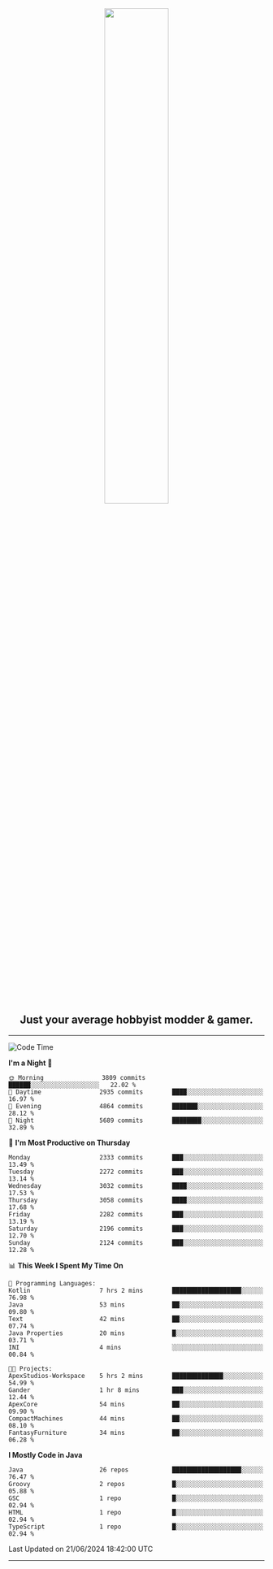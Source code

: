 <div align="center">
  <a href="https://apexmodder.xyz/"><img width="50%" height="50%" src="https://i.imgur.com/pc4HkGz.png"></a>
</div>
<h2 align="center">Just your average hobbyist modder & gamer.</h2>

---

<!--START_SECTION:waka-->
![Code Time](http://img.shields.io/badge/Code%20Time-1%2C231%20hrs%2026%20mins-blue)

**I'm a Night 🦉** 

```text
🌞 Morning                3809 commits        ██████░░░░░░░░░░░░░░░░░░░   22.02 % 
🌆 Daytime                2935 commits        ████░░░░░░░░░░░░░░░░░░░░░   16.97 % 
🌃 Evening                4864 commits        ███████░░░░░░░░░░░░░░░░░░   28.12 % 
🌙 Night                  5689 commits        ████████░░░░░░░░░░░░░░░░░   32.89 % 
```
📅 **I'm Most Productive on Thursday** 

```text
Monday                   2333 commits        ███░░░░░░░░░░░░░░░░░░░░░░   13.49 % 
Tuesday                  2272 commits        ███░░░░░░░░░░░░░░░░░░░░░░   13.14 % 
Wednesday                3032 commits        ████░░░░░░░░░░░░░░░░░░░░░   17.53 % 
Thursday                 3058 commits        ████░░░░░░░░░░░░░░░░░░░░░   17.68 % 
Friday                   2282 commits        ███░░░░░░░░░░░░░░░░░░░░░░   13.19 % 
Saturday                 2196 commits        ███░░░░░░░░░░░░░░░░░░░░░░   12.70 % 
Sunday                   2124 commits        ███░░░░░░░░░░░░░░░░░░░░░░   12.28 % 
```


📊 **This Week I Spent My Time On** 

```text
💬 Programming Languages: 
Kotlin                   7 hrs 2 mins        ███████████████████░░░░░░   76.98 % 
Java                     53 mins             ██░░░░░░░░░░░░░░░░░░░░░░░   09.80 % 
Text                     42 mins             ██░░░░░░░░░░░░░░░░░░░░░░░   07.74 % 
Java Properties          20 mins             █░░░░░░░░░░░░░░░░░░░░░░░░   03.71 % 
INI                      4 mins              ░░░░░░░░░░░░░░░░░░░░░░░░░   00.84 % 

🐱‍💻 Projects: 
ApexStudios-Workspace    5 hrs 2 mins        ██████████████░░░░░░░░░░░   54.99 % 
Gander                   1 hr 8 mins         ███░░░░░░░░░░░░░░░░░░░░░░   12.44 % 
ApexCore                 54 mins             ██░░░░░░░░░░░░░░░░░░░░░░░   09.90 % 
CompactMachines          44 mins             ██░░░░░░░░░░░░░░░░░░░░░░░   08.10 % 
FantasyFurniture         34 mins             ██░░░░░░░░░░░░░░░░░░░░░░░   06.28 % 
```

**I Mostly Code in Java** 

```text
Java                     26 repos            ███████████████████░░░░░░   76.47 % 
Groovy                   2 repos             █░░░░░░░░░░░░░░░░░░░░░░░░   05.88 % 
GSC                      1 repo              █░░░░░░░░░░░░░░░░░░░░░░░░   02.94 % 
HTML                     1 repo              █░░░░░░░░░░░░░░░░░░░░░░░░   02.94 % 
TypeScript               1 repo              █░░░░░░░░░░░░░░░░░░░░░░░░   02.94 % 
```




 Last Updated on 21/06/2024 18:42:00 UTC
<!--END_SECTION:waka-->

---
